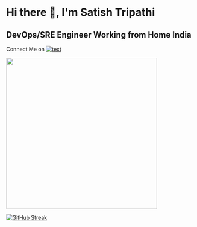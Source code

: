 # Hi there 👋, I'm Satish Tripathi 

## DevOps/SRE Engineer Working from Home India

Connect Me on [![text](https://img.shields.io/badge/LinkedIn-0077B5?style=for-the-badge&logo=linkedin&logoColor=white)](https://www.linkedin.com/in/satish-tripathi-91568b112/)


<img src="https://github-readme-stats.vercel.app/api?username=satish4584&show_icons=true&theme=ADD_THEME_HERE" width="400">

[![GitHub Streak](https://github-readme-streak-stats.herokuapp.com?user=satish4584&theme=dark)](https://git.io/streak-stats)

